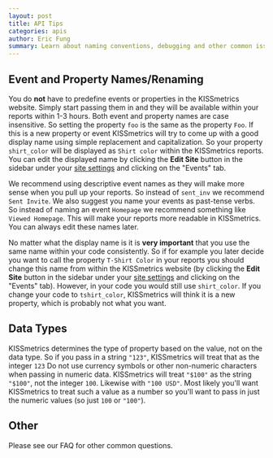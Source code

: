 ```yaml
---
layout: post
title: API Tips
categories: apis
author: Eric Fung
summary: Learn about naming conventions, debugging and other common issues regarding our APIs.
---
```


## Event and Property Names/Renaming

You do **not** have to predefine events or properties in the KISSmetrics website. Simply start passing them in and they will be available within your reports within 1-3 hours. Both event and property names are case insensitive. So setting the property `foo` is the same as the property `Foo`. If this is a new property or event KISSmetrics will try to come up with a good display name using simple replacement and capitalization. So your property `shirt_color` will be displayed as `Shirt color` within the KISSmetrics reports. You can edit the displayed name by clicking the **Edit Site** button in the sidebar under your [site settings][site-settings] and clicking on the "Events" tab. 

We recommend using descriptive event names as they will make more sense when you pull up your reports. So instead of `sent_inv` we recommend `Sent Invite`. We also suggest you name your events as past-tense verbs. So instead of naming an event `Homepage` we recommend something like `Viewed Homepage`. This will make your reports more readable in KISSmetrics. You can always edit these names later.

No matter what the display name is it is **very important** that you use the same name within your code consistently. So if for example you later decide you want to call the property `T-Shirt Color` in your reports you should change this name from within the KISSmetrics website (by clicking the **Edit Site** button in the sidebar under your [site settings][site-settings] and clicking on the "Events" tab). However, in your code you would still use `shirt_color`. If you change your code to `tshirt_color`, KISSmetrics will think it is a new property, which is probably not what you want.

## Data Types

KISSmetrics determines the type of property based on the value, not on the data type. So if you pass in a string `"123"`, KISSmetrics will treat that as the integer `123`
Do not use currency symbols or other non-numeric characters when passing in numeric data. KISSmetrics will treat `"$100"` as the string `"$100"`, not the integer `100`. Likewise with `"100 USD"`. Most likely you'll want KISSmetrics to treat such a value as a number so you'll want to pass in just the numeric values (so just `100` or `"100"`).

## Other

Please see our FAQ for other common questions.

[site-settings]: /misc/site-settings